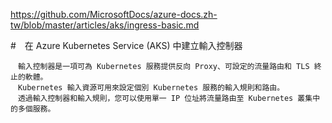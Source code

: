 
https://github.com/MicrosoftDocs/azure-docs.zh-tw/blob/master/articles/aks/ingress-basic.md

#　在 Azure Kubernetes Service (AKS) 中建立輸入控制器

```
　輸入控制器是一項可為 Kubernetes 服務提供反向 Proxy、可設定的流量路由和 TLS 終止的軟體。 
　Kubernetes 輸入資源可用來設定個別 Kubernetes 服務的輸入規則和路由。 
　透過輸入控制器和輸入規則，您可以使用單一 IP 位址將流量路由至 Kubernetes 叢集中的多個服務。
 
 ```
